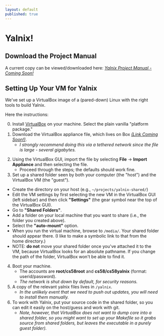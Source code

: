 ```yaml
---
layout: default
published: true
---
```


# Yalnix!

## Download the Project Manual

A current copy can be viewed/downloaded here: [_Yalnix Project Manual - Coming Soon!_]()

## Setting Up Your VM for Yalnix

We've set up a VirtualBox image of a (pared-down) Linux with the right tools to build Yalnix.

Here the instructions:

0. Install [<i class="fas fa-external-link-alt"></i> VirtualBox](https://www.virtualbox.org/wiki/Downloads) on your machine. Select the plain vanilla "platform package."
1. Download the VirtualBox appliance file, which lives on Box [_(Link Coming Soon!)_]().
   - _I strongly recommend doing this via a tethered network since the file is large - several gigabytes._
  <!-- ``` -->
  <!-- # the VM appliance file lives in the CS NFS -->
  <!-- # e.g., use scp to download -->
  <!-- /net/ifs-users/cs58/yalnix/vbox/cs58-F19-v1.ova -->
  <!-- ``` -->
2. Using the VirtualBox GUI, import the file by selecting **File** &rarr; **Import Appliance** and then selecting the file.
   - Proceed through the steps; the defaults should work fine.
3. Set up a shared folder seen by both your computer (the "host") and the VirtualBox VM (the "guest").
  - Create the directory on your host (e.g., `~/projects/yalnix-shared/`)
  - Edit the VM settings by first selecting the new VM in the VirtualBox GUI (left sidebar) and then click **"Settings"** (the gear symbol near the top of the VirtualBox GUI).
  - Go to **"Shared Folders"**.
  - Add a folder on your local machine that you want to share (i.e., the folder you created above).
  - Select the **"auto-mount"** option.
  - When you run the virtual machine, browse to `/media/`. Your shared folder should appear there. (I like to make a symbolic link to that from the home directory.)
    <!-- ```bash -->
    <!-- # ln [TARGET] [SOURCE] -->
    <!-- ln -s /media/sf_yalnix-shared ~/myyalnix -->
    <!-- ``` -->
  - NOTE: **do not** move your shared folder once you've attached it to the VM, because VirtualBox looks for an absolute pathname. If you change the path of the folder, VirtualBox won't be able to find it.
4. Boot your machine.
   - The accounts are **root/cs58root** and **cs58/cs58yalnix** (format: userid/password).
   - _The network is shut down by default, for security reasons._
5. A copy of the relevant yalnix files lives in `/yalnix`.
   - _In the unlikely event that we need to push out updates, you will need to install them manually._
6. To work with Yalnix, put your source code in the shared folder, so you can edit it easily on the host/guess and work with git.
   - _Note, however, that VirtualBox does not want to dump core into a shared folder, so you might want to set up your Makefile so it grabs source from shared folders, but leaves the executable in a purely guest folder)._
